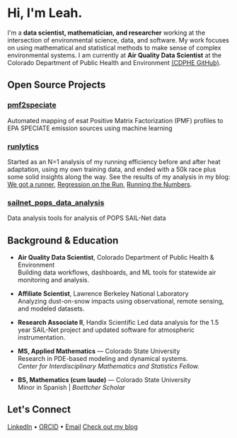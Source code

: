 # Hi, I'm Leah.

I'm a **data scientist, mathematician, and researcher** working at the intersection of environmental science, data, and software. My work focuses on using mathematical and statistical methods to make sense of complex environmental systems. I am currently at **Air Quality Data Scientist** at the Colorado Department of Public Health and Environment [(CDPHE GitHub)](https://github.com/leahgibsonCDPHE).

## Open Source Projects
 
### [pmf2speciate](https://github.com/leahgibson/pmf2speciate)
Automated mapping of esat Positive Matrix Factorization (PMF) profiles to EPA SPECIATE emission sources using machine learning

### [runlytics](https://github.com/leahgibson/runlytics)
Started as an N=1 analysis of my running efficiency before and after heat adaptation, using my own training data, and ended with a 50k race plus some solid insights along the way. See the results of my analysis in my blog: [We got a runner](https://open.substack.com/pub/polarvertex/p/we-got-a-runner?r=394csb&utm_campaign=post&utm_medium=web&showWelcomeOnShare=false), [Regression on the Run](https://open.substack.com/pub/polarvertex/p/regression-on-the-runr=394csb&utm_campaign=post&utm_medium=web&showWelcomeOnShare=false), [Running the Numbers](https://open.substack.com/pub/polarvertex/p/running-the-numbers?r=394csb&utm_campaign=post&utm_medium=web&showWelcomeOnShare=false). 

### [sailnet_pops_data_analysis](https://github.com/leahgibson/sailnet_pops_data_analysis)
Data analysis tools for analysis of POPS SAIL-Net data

## Background & Education

- **Air Quality Data Scientist**, Colorado Department of Public Health & Environment  
  Building data workflows, dashboards, and ML tools for statewide air monitoring and analysis.  

- **Affiliate Scientist**, Lawrence Berkeley National Laboratory  
  Analyzing dust-on-snow impacts using observational, remote sensing, and modeled datasets.

- **Research Associate II**, Handix Scientific
  Led data analysis for the 1.5 year SAIL-Net project and updated software for atmospheric instrumentation.

- **MS, Applied Mathematics** — Colorado State University  
  Research in PDE-based modeling and dynamical systems.  
  *Center for Interdisciplinary Mathematics and Statistics Fellow.*  

- **BS, Mathematics (cum laude)** — Colorado State University  
  Minor in Spanish | *Boettcher Scholar*

 ## Let's Connect
 [LinkedIn](linkedin.com/in/leahdgibson) • [ORCID](https://orcid.org/0009-0000-4429-7019) • [Email](mailto:leah.d.gibson98@gmail.com) [Check out my blog](https://polarvertex.substack.com)

